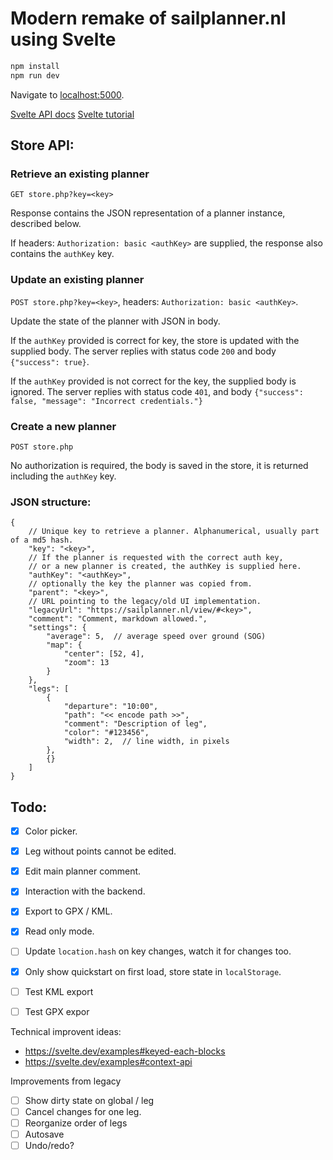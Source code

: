 # Modern remake of sailplanner.nl using Svelte

```bash
npm install
npm run dev
```

Navigate to [localhost:5000](http://localhost:5000).

[Svelte API docs](https://svelte.dev/docs#script)
[Svelte tutorial](https://svelte.dev/tutorial/basics)


## Store API:

### Retrieve an existing planner

`GET store.php?key=<key>`

Response contains the JSON representation of a planner instance, described below.

If headers: `Authorization: basic <authKey>` are supplied, the response also contains the `authKey` key.

### Update an existing planner

`POST store.php?key=<key>`, headers: `Authorization: basic <authKey>`.

Update the state of the planner with JSON in body.

If the `authKey` provided is correct for key, the store is updated with the supplied body.
The server replies with status code `200` and body `{"success": true}`.

If the `authKey` provided is not correct for the key, the supplied body is ignored.
The server replies with status code `401`, and body `{"success": false, "message": "Incorrect credentials."}`

### Create a new planner

`POST store.php`

No authorization is required, the body is saved in the store, it is returned including the `authKey` key.

### JSON structure:
```
{
    // Unique key to retrieve a planner. Alphanumerical, usually part of a md5 hash.
    "key": "<key>",
    // If the planner is requested with the correct auth key,
    // or a new planner is created, the authKey is supplied here.
    "authKey": "<authKey>",
    // optionally the key the planner was copied from.
    "parent": "<key>",
    // URL pointing to the legacy/old UI implementation.
    "legacyUrl": "https://sailplanner.nl/view/#<key>",
    "comment": "Comment, markdown allowed.",
    "settings": {
        "average": 5,  // average speed over ground (SOG)
        "map": {
            "center": [52, 4],
            "zoom": 13
        }
    },
    "legs": [
        {
            "departure": "10:00",
            "path": "<< encode path >>",
            "comment": "Description of leg",
            "color": "#123456",
            "width": 2,  // line width, in pixels
        },
        {}
    ]
}
```

## Todo:
 - [x] Color picker.
 - [x] Leg without points cannot be edited.
 - [x] Edit main planner comment.
 - [x] Interaction with the backend.
 - [x] Export to GPX / KML.
 - [x] Read only mode.
 - [ ] Update `location.hash` on key changes, watch it for changes too.
 - [x] Only show quickstart on first load, store state in `localStorage`.
 - [ ] Test KML export
 - [ ] Test GPX expor



Technical improvent ideas:

- https://svelte.dev/examples#keyed-each-blocks
- https://svelte.dev/examples#context-api

Improvements from legacy
 - [ ] Show dirty state on global / leg
 - [ ] Cancel changes for one leg.
 - [ ] Reorganize order of legs
 - [ ] Autosave
 - [ ] Undo/redo?
